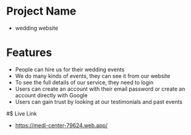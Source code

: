 # Project Name
 - wedding website       

# Features
- People can hire us for their wedding events
- We do many kinds of events, they can see it from our website
- To see the full details of our service, they need to login
- Users can create an account with their email password or create an account directly with Google
- Users can gain trust by looking at our testimonials and past events

#$ Live Link
- https://medi-center-79624.web.app/
